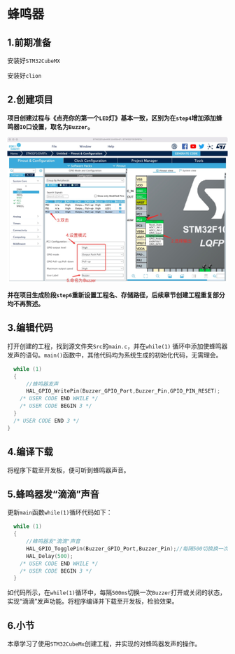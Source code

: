 # 蜂鸣器

## 1.前期准备

安装好`STM32CubeMX`

安装好`clion`

## 2.创建项目

**项目创建过程与《点亮你的第一个`LED`灯》基本一致，区别为在`step4`增加添加蜂鸣器`IO`口设置，取名为`Buzzer`。**

![](PIC/setbuzzer.jpg)

**并在项目生成阶段`step6`重新设置工程名、存储路径，后续章节创建工程重复部分均不再赘述。**

## 3.编辑代码

打开创建的工程，找到源文件夹`Src`的`main.c`，并在`while(1)` 循环中添加使蜂鸣器发声的语句。`main()`函数中，其他代码均为系统生成的初始化代码，无需理会。

```c
  while (1)
  {
      //蜂鸣器发声
      HAL_GPIO_WritePin(Buzzer_GPIO_Port,Buzzer_Pin,GPIO_PIN_RESET);
    /* USER CODE END WHILE */
    /* USER CODE BEGIN 3 */
  }
  /* USER CODE END 3 */
}
```

## 4.编译下载

将程序下载至开发板，便可听到蜂鸣器声音。

## 5.蜂鸣器发“滴滴”声音

更新`main`函数`while(1)`循环代码如下：

```c
  while (1)
  {
      //蜂鸣器发"滴滴"声音
      HAL_GPIO_TogglePin(Buzzer_GPIO_Port,Buzzer_Pin);//每隔500切换换一次蜂鸣器状态
      HAL_Delay(500);
    /* USER CODE END WHILE */
    /* USER CODE BEGIN 3 */
  }
```

如代码所示，在`while(1)`循环中，每隔`500ms`切换一次`Buzzer`打开或关闭的状态，实现“滴滴”发声功能。将程序编译并下载至开发板，检验效果。

## 6.小节

本章学习了使用`STM32CubeMx`创建工程，并实现的对蜂鸣器发声的操作。
